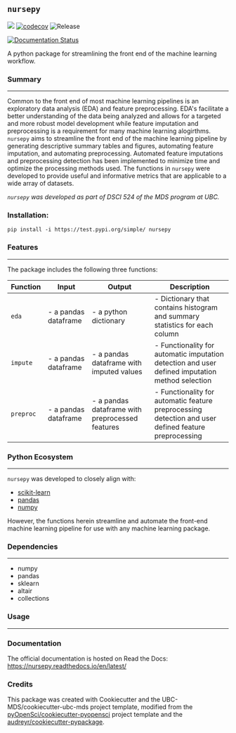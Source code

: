 ## `nursepy`

![](https://github.com/evhend/nursepy/workflows/build/badge.svg) [![codecov](https://codecov.io/gh/evhend/nursepy/branch/master/graph/badge.svg)](https://codecov.io/gh/evhend/nursepy) ![Release](https://github.com/evhend/nursepy/workflows/Release/badge.svg)

[![Documentation Status](https://readthedocs.org/projects/nursepy/badge/?version=latest)](https://nursepy.readthedocs.io/en/latest/?badge=latest)

A python package for streamlining the front end of the machine learning workflow.

### Summary

---

Common to the front end of most machine learning pipelines is an exploratory data analysis (EDA) and feature preprocessing. EDA's facilitate a better understanding of the data being analyzed and allows for a targeted and more robust model development while feature imputation and preprocessing is a requirement for many machine learning alogirthms. `nursepy` aims to streamline the front end of the machine learning pipeline by generating descriptive summary tables and figures, automating feature imputation, and automating preprocessing. Automated feature imputations and preprocessing detection has been implemented to minimize time and optimize the processing methods used. The functions in `nursepy` were developed to provide useful and informative metrics that are applicable to a wide array of datasets.

_`nursepy` was developed as part of DSCI 524 of the MDS program at UBC._

### Installation:

```
pip install -i https://test.pypi.org/simple/ nursepy
```

### Features

---

The package includes the following three functions:

| Function  | Input                | Output                                          | Description                                                                                          |
| --------- | -------------------- | ----------------------------------------------- | ---------------------------------------------------------------------------------------------------- |
| `eda`     | - a pandas dataframe | - a python dictionary                           | - Dictionary that contains histogram and summary statistics for each column                          |
| `impute`  | - a pandas dataframe | - a pandas dataframe with imputed values        | - Functionality for automatic imputation detection and user defined imputation method selection      |
| `preproc` | - a pandas dataframe | - a pandas dataframe with preprocessed features | - Functionality for automatic feature preprocessing detection and user defined feature preprocessing |

### Python Ecosystem

---

`nursepy` was developed to closely align with:

- [scikit-learn](https://scikit-learn.org/stable/install.html)
- [pandas](https://pandas.pydata.org/)
- [numpy](https://numpy.org/)

However, the functions herein streamline and automate the front-end machine learning pipeline for use with any machine learning package.

### Dependencies

---

- numpy
- pandas
- sklearn
- altair
- collections

### Usage

---

### Documentation

The official documentation is hosted on Read the Docs: <https://nursepy.readthedocs.io/en/latest/>

### Credits

This package was created with Cookiecutter and the UBC-MDS/cookiecutter-ubc-mds project template, modified from the [pyOpenSci/cookiecutter-pyopensci](https://github.com/pyOpenSci/cookiecutter-pyopensci) project template and the [audreyr/cookiecutter-pypackage](https://github.com/audreyr/cookiecutter-pypackage).
